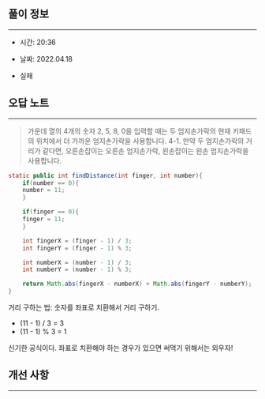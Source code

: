 ## 풀이 정보

---

- 시간: 20:36

- 날짜: 2022.04.18

- 실패

## 오답 노트

---

> 가운데 열의 4개의 숫자 2, 5, 8, 0을 입력할 때는 두 엄지손가락의 현재 키패드의 위치에서 더 가까운 엄지손가락을 사용합니다.
4-1. 만약 두 엄지손가락의 거리가 같다면, 오른손잡이는 오른손 엄지손가락, 왼손잡이는 왼손 엄지손가락을 사용합니다.

```java
static public int findDistance(int finger, int number){
    if(number == 0){
    number = 11;
    }

    if(finger == 0){
    finger = 11;
    }

    int fingerX = (finger - 1) / 3;
    int fingerY = (finger - 1) % 3;

    int numberX = (number - 1) / 3;
    int numberY = (number - 1) % 3;

    return Math.abs(fingerX - numberX) + Math.abs(fingerY - numberY);
}
```
거리 구하는 법: 숫자를 좌표로 치환해서 거리 구하기.

- (11 - 1) / 3 = 3
- (11 - 1) % 3 = 1

신기한 공식이다. 좌표로 치환해야 하는 경우가 있으면 써먹기 위해서는 외우자!

## 개선 사항

---




